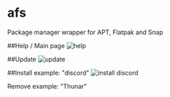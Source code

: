 # afs
Package manager wrapper for APT, Flatpak and Snap

##Help / Main page
![help](https://github.com/hobronc/afs/assets/45543141/a798d443-3f15-4ae3-a2bf-385a08e93726)

##Update
![update](https://github.com/hobronc/afs/assets/45543141/b07f3c25-b1b2-47db-b902-f901b6e7eb94)

##Install example: "discord"
![install discord](https://github.com/hobronc/afs/assets/45543141/4b27811f-74dc-41a4-a739-7f3f84427881)

Remove example: "Thunar"
